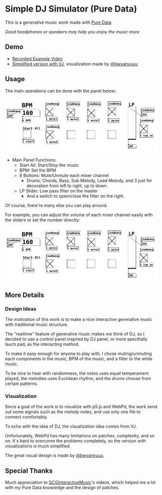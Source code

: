 # Simple DJ Simulator (Pure Data)

This is a generative music work made with [Pure Data](https://puredata.info/).

*Good headphones or speakers may help you enjoy the music more*

## Demo
- [Recorded Example Video](https://youtu.be/2SF8U9_Soc8)
- [Simplified version with VJ](https://bwyanyuuu.github.io/aesthetics/main/), visualization made by [@bwyanyuuu](https://github.com/bwyanyuuu)

## Usage
The main operations can be done with the panel below:

![image](https://github.com/chenyutpe/Pd-Simple-DJ-Simulator/blob/main/demo_img/demo_panel.png)

- Main Panel Functions:
    - Start All: Start/Stop the music
    - BPM: Set the BPM
    - 8 Buttons: Mute/Unmute each mixer channel
        - Drums, Chords, Bass, Sub Melody, Lead Melody, and 3 just for decoration from left to right, up to down.
    - LP Slider: Low pass filter on the master
        - And a switch to open/close the filter on the right.

Of course, there're many else you can play around.

For example, you can adjust the volume of each mixer channel easily with the sliders or set the number directly:

![image](https://github.com/chenyutpe/Pd-Simple-DJ-Simulator/blob/main/demo_img/demo_panel.png)

## More Details

### Design Ideas
The motivation of this work is to make a nice interactive generative music with traditional music structure.

The "realtime" feature of generative music makes me think of DJ, so I decided to use a control panel inspired by DJ panel, or more specifially lauch pad, as the interacting method.

To make it easy enough for anyone to play with, I chose muting/unmuting each components in the music, BPM of the music, and a filter to the while music.

To be nice to hear with randomness, the notes uses equal temperament played, the melodies uses Euclidean rhythm, and the drums choose from certain patterns.

### Visualization
Since a goal of the work is to visualize with p5.js and WebPd, the work send out some signals such as the melody notes, and use only one file to connect comfortably.

To echo with the idea of DJ, the visualization idea comes from VJ.

Unfortunately, WebPd has many limitations on patches, complexity, and so on. It's hard to overcome the problems completely, so the version with visualizations is much simplified.

The great visual design is made by [@bwyanyuuu](https://github.com/bwyanyuuu).

## Special Thanks
Much appreciation to [QCGInteractiveMusic](https://www.youtube.com/@QCGInteractiveMusic)'s videos, which helped me a lot with my Pure Data knowledge and the design of patches.